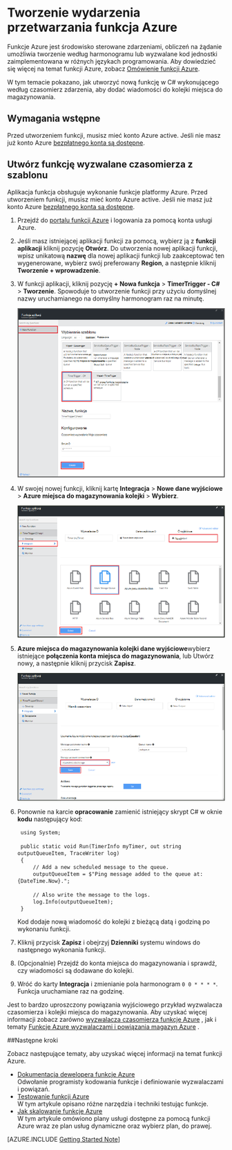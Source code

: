 <properties
   pageTitle="Tworzenie wydarzenia przetwarzania funkcja | Microsoft Azure"
   description="Korzystanie z funkcji Azure utworzyć funkcję C# uruchamianej oparte na czasomierza zdarzenia."
   services="functions"
   documentationCenter="na"
   authors="ggailey777"
   manager="erikre"
   editor=""
   tags=""
   />

<tags
   ms.service="functions"
   ms.devlang="multiple"
   ms.topic="get-started-article"
   ms.tgt_pltfrm="multiple"
   ms.workload="na"
   ms.date="09/25/2016"
   ms.author="glenga"/>
   
# <a name="create-an-event-processing-azure-function"></a>Tworzenie wydarzenia przetwarzania funkcja Azure

Funkcje Azure jest środowisko sterowane zdarzeniami, obliczeń na żądanie umożliwia tworzenie według harmonogramu lub wyzwalane kod jednostki zaimplementowana w różnych językach programowania. Aby dowiedzieć się więcej na temat funkcji Azure, zobacz [Omówienie funkcji Azure](functions-overview.md).

W tym temacie pokazano, jak utworzyć nową funkcję w C# wykonującego według czasomierz zdarzenia, aby dodać wiadomości do kolejki miejsca do magazynowania. 

## <a name="prerequisites"></a>Wymagania wstępne 

Przed utworzeniem funkcji, musisz mieć konto Azure active. Jeśli nie masz już konto Azure [bezpłatnego konta są dostępne](https://azure.microsoft.com/free/).

## <a name="create-a-timer-triggered-function-from-the-template"></a>Utwórz funkcję wyzwalane czasomierza z szablonu

Aplikacja funkcja obsługuje wykonanie funkcje platformy Azure. Przed utworzeniem funkcji, musisz mieć konto Azure active. Jeśli nie masz już konto Azure [bezpłatnego konta są dostępne](https://azure.microsoft.com/free/). 

1. Przejdź do [portalu funkcji Azure](https://functions.azure.com/signin) i logowania za pomocą konta usługi Azure.

2. Jeśli masz istniejącej aplikacji funkcji za pomocą, wybierz ją z **funkcji aplikacji** kliknij pozycję **Otwórz**. Do utworzenia nowej aplikacji funkcji, wpisz unikatową **nazwę** dla nowej aplikacji funkcji lub zaakceptować ten wygenerowane, wybierz swój preferowany **Region**, a następnie kliknij **Tworzenie + wprowadzenie**. 

3. W funkcji aplikacji, kliknij pozycję **+ Nowa funkcja** > **TimerTrigger - C#** > **Tworzenie**. Spowoduje to utworzenie funkcji przy użyciu domyślnej nazwy uruchamianego na domyślny harmonogram raz na minutę. 

    ![Tworzenie nowej funkcji wyzwalane czasomierz](./media/functions-create-an-event-processing-function/functions-create-new-timer-trigger.png)

4. W swojej nowej funkcji, kliknij kartę **Integracja** > **Nowe dane wyjściowe** > **Azure miejsca do magazynowania kolejki** > **Wybierz**.

    ![Tworzenie nowej funkcji wyzwalane czasomierz](./media/functions-create-an-event-processing-function/functions-create-storage-queue-output-binding.png)

5. **Azure miejsca do magazynowania kolejki dane wyjściowe**wybierz istniejące **połączenia konta miejsca do magazynowania**, lub Utwórz nowy, a następnie kliknij przycisk **Zapisz**. 

    ![Tworzenie nowej funkcji wyzwalane czasomierz](./media/functions-create-an-event-processing-function/functions-create-storage-queue-output-binding-2.png)

6. Ponownie na karcie **opracowanie** zamienić istniejący skrypt C# w oknie **kodu** następujący kod:

        using System;
        
        public static void Run(TimerInfo myTimer, out string outputQueueItem, TraceWriter log)
        {
            // Add a new scheduled message to the queue.
            outputQueueItem = $"Ping message added to the queue at: {DateTime.Now}.";
            
            // Also write the message to the logs.
            log.Info(outputQueueItem);
        }

    Kod dodaje nową wiadomość do kolejki z bieżącą datą i godziną po wykonaniu funkcji.

7. Kliknij przycisk **Zapisz** i obejrzyj **Dzienniki** systemu windows do następnego wykonania funkcji.

8. (Opcjonalnie) Przejdź do konta miejsca do magazynowania i sprawdź, czy wiadomości są dodawane do kolejki.

9. Wróć do karty **Integracja** i zmienianie pola harmonogram `0 0 * * * *`. Funkcja uruchamiane raz na godzinę. 

Jest to bardzo uproszczony powiązania wyjściowego przykład wyzwalacza czasomierza i kolejki miejsca do magazynowania. Aby uzyskać więcej informacji zobacz zarówno [wyzwalacza czasomierza funkcje Azure](functions-bindings-timer.md) , jak i tematy [Funkcje Azure wyzwalaczami i powiązania magazyn Azure](functions-bindings-storage.md) .

##<a name="next-steps"></a>Następne kroki

Zobacz następujące tematy, aby uzyskać więcej informacji na temat funkcji Azure.

+ [Dokumentacja dewelopera funkcje Azure](functions-reference.md)  
Odwołanie programisty kodowania funkcje i definiowanie wyzwalaczami i powiązań.
+ [Testowanie funkcji Azure](functions-test-a-function.md)  
W tym artykule opisano różne narzędzia i techniki testując funkcje.
+ [Jak skalowanie funkcje Azure](functions-scale.md)  
W tym artykule omówiono plany usługi dostępne za pomocą funkcji Azure wraz ze plan usług dynamiczne oraz wybierz plan, do prawej.  

[AZURE.INCLUDE [Getting Started Note](../../includes/functions-get-help.md)]
